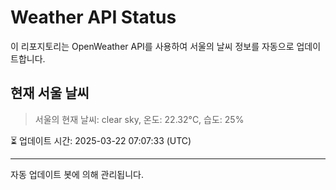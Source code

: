 
# Weather API Status

이 리포지토리는 OpenWeather API를 사용하여 서울의 날씨 정보를 자동으로 업데이트합니다.

## 현재 서울 날씨
> 서울의 현재 날씨: clear sky, 온도: 22.32°C, 습도: 25%

⏳ 업데이트 시간: 2025-03-22 07:07:33 (UTC)

---
자동 업데이트 봇에 의해 관리됩니다.
